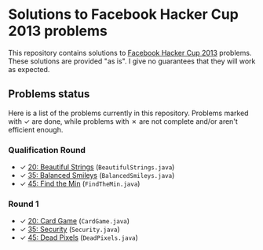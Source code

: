 # Solutions to Facebook Hacker Cup 2013 problems

This repository contains solutions to [Facebook Hacker Cup 2013][1] problems. These solutions are provided "as is". I give no guarantees that they will work as expected.

## Problems status

Here is a list of the problems currently in this repository. Problems marked with ✓ are done, while problems with ✗ are not complete and/or aren't efficient enough.

### Qualification Round

* ✓ [20: Beautiful Strings][qual1] (`BeautifulStrings.java`)
* ✓ [35: Balanced Smileys][qual2] (`BalancedSmileys.java`)
* ✓ [45: Find the Min][qual3] (`FindTheMin.java`)

### Round 1

* ✓ [20: Card Game][round11] (`CardGame.java`)
* ✓ [35: Security][round12] (`Security.java`)
* ✓ [45: Dead Pixels][round13] (`DeadPixels.java`)

[1]: https://www.facebook.com/hackercup
[qual1]: https://www.facebook.com/hackercup/problems.php?pid=475986555798659&round=185564241586420
[qual2]: https://www.facebook.com/hackercup/problems.php?pid=403525256396727&round=185564241586420
[qual3]: https://www.facebook.com/hackercup/problems.php?pid=494433657264959&round=185564241586420
[round11]: https://www.facebook.com/hackercup/problems.php?pid=321892127915788&round=189890111155691
[round12]: https://www.facebook.com/hackercup/problems.php?pid=386960221400382&round=189890111155691
[round13]: https://www.facebook.com/hackercup/problems.php?pid=532506256782917&round=189890111155691